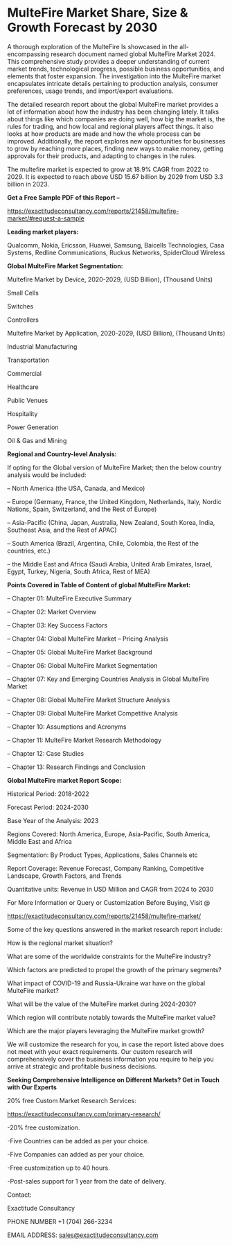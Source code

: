 # MulteFire Market Share, Size & Growth Forecast by 2030

A thorough exploration of the MulteFire Is showcased  in the all-encompassing research document named global MulteFire Market 2024. This comprehensive study provides a deeper understanding of current market trends, technological progress, possible business opportunities, and elements that foster expansion. The investigation into the MulteFire market encapsulates intricate details pertaining to production analysis, consumer preferences, usage trends, and import/export evaluations.

The detailed research report about the global MulteFire market provides a lot of information about how the industry has been changing lately. It talks about things like which companies are doing well, how big the market is, the rules for trading, and how local and regional players affect things. It also looks at how products are made and how the whole process can be improved. Additionally, the report explores new opportunities for businesses to grow by reaching more places, finding new ways to make money, getting approvals for their products, and adapting to changes in the rules.

The multefire market is expected to grow at 18.9% CAGR from 2022 to 2029. It is expected to reach above USD 15.67 billion by 2029 from USD 3.3 billion in 2023.

**Get a Free Sample PDF of this Report –**

https://exactitudeconsultancy.com/reports/21458/multefire-market/#request-a-sample

**Leading market players:**

Qualcomm, Nokia, Ericsson, Huawei, Samsung, Baicells Technologies, Casa Systems, Redline Communications, Ruckus Networks, SpiderCloud Wireless

**Global MulteFire Market Segmentation:**

Multefire Market by Device, 2020-2029, (USD Billion), (Thousand Units)

Small Cells

Switches

Controllers

Multefire Market by Application, 2020-2029, (USD Billion), (Thousand Units)

Industrial Manufacturing

Transportation

Commercial

Healthcare

Public Venues

Hospitality

Power Generation

Oil & Gas and Mining

**Regional and Country-level Analysis:**

If opting for the Global version of MulteFire Market; then the below country analysis would be included:

– North America (the USA, Canada, and Mexico)

– Europe (Germany, France, the United Kingdom, Netherlands, Italy, Nordic Nations, Spain, Switzerland, and the Rest of Europe)

– Asia-Pacific (China, Japan, Australia, New Zealand, South Korea, India, Southeast Asia, and the Rest of APAC)

– South America (Brazil, Argentina, Chile, Colombia, the Rest of the countries, etc.)

– the Middle East and Africa (Saudi Arabia, United Arab Emirates, Israel, Egypt, Turkey, Nigeria, South Africa, Rest of MEA)

**Points Covered in Table of Content of global MulteFire Market:**

– Chapter 01:  MulteFire Executive Summary

– Chapter 02: Market Overview

– Chapter 03: Key Success Factors

– Chapter 04: Global MulteFire Market – Pricing Analysis

– Chapter 05: Global MulteFire Market Background

– Chapter 06: Global MulteFire Market Segmentation

– Chapter 07: Key and Emerging Countries Analysis in Global MulteFire Market

– Chapter 08: Global MulteFire Market Structure Analysis

– Chapter 09: Global MulteFire Market Competitive Analysis

– Chapter 10: Assumptions and Acronyms

– Chapter 11: MulteFire Market Research Methodology

– Chapter 12: Case Studies

– Chapter 13: Research Findings and Conclusion

**Global MulteFire market Report Scope:**

Historical Period: 2018-2022

Forecast Period: 2024-2030

Base Year of the Analysis: 2023

Regions Covered: North America, Europe, Asia-Pacific, South America, Middle East and Africa

Segmentation: By Product Types, Applications, Sales Channels etc

Report Coverage: Revenue Forecast, Company Ranking, Competitive Landscape, Growth Factors, and Trends

Quantitative units: Revenue in USD Million and CAGR from 2024 to 2030

For More Information or Query or Customization Before Buying, Visit @

https://exactitudeconsultancy.com/reports/21458/multefire-market/

Some of the key questions answered in the market research report include:

How is the regional market situation?

What are some of the worldwide constraints for the MulteFire industry?

Which factors are predicted to propel the growth of the primary segments?

What impact of COVID-19 and Russia-Ukraine war have on the global MulteFire market?

What will be the value of the MulteFire market during 2024-2030?

Which region will contribute notably towards the MulteFire market value?

Which are the major players leveraging the MulteFire market growth?

We will customize the research for you, in case the report listed above does not meet with your exact requirements. Our custom research will comprehensively cover the business information you require to help you arrive at strategic and profitable business decisions.

**Seeking Comprehensive Intelligence on Different Markets? Get in Touch with Our Experts**

20% free Custom Market Research Services:

https://exactitudeconsultancy.com/primary-research/

-20% free customization.

-Five Countries can be added as per your choice.

-Five Companies can added as per your choice.

-Free customization up to 40 hours.

-Post-sales support for 1 year from the date of delivery.

Contact:

Exactitude Consultancy

PHONE NUMBER +1 (704) 266-3234

EMAIL ADDRESS: sales@exactitudeconsultancy.com

